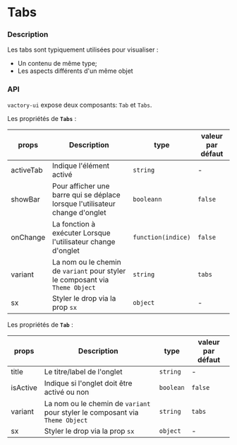 # Tabs

### Description
Les tabs sont typiquement utilisées pour visualiser :
- Un contenu de même type;
- Les aspects différents d'un même objet

### API
`vactory-ui` expose deux composants: `Tab` et `Tabs`.

Les propriétés de **`Tabs`** :

| props         | Description   | type   | valeur par défaut   |
|---------------|---------------|--------|---------------------|
| activeTab      | Indique l'élément activé |  `string`  | -   |
| showBar      | Pour afficher une barre qui se déplace lorsque l'utilisateur change d'onglet|  `booleann`  | `false`   |
| onChange      | La fonction à exécuter Lorsque l'utilisateur change d'onglet |  `function(indice)`  | `false`   |
| variant       | La nom ou le chemin de `variant` pour styler  le composant via `Theme Object` | `string`   | `tabs`   |
| sx      | Styler le drop via la prop `sx`  |  `object`  | -   |

Les propriétés de **`Tab`** :

| props         | Description   | type   | valeur par défaut   |
|---------------|---------------|--------|---------------------|
| title      | Le titre/label de l'onglet|  `string`  | -   |
| isActive      | Indique si l'onglet doit être activé ou non|  `boolean`  | `false`   |
| variant       | La nom ou le chemin de `variant` pour styler  le composant via `Theme Object` | `string`   | `tabs`   |
| sx      | Styler le drop via la prop `sx`  |  `object`  | -   |